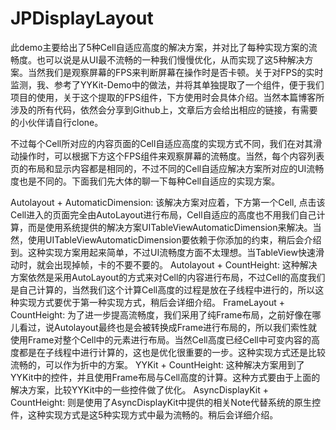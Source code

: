 # JPDisplayLayout

此demo主要给出了5种Cell自适应高度的解决方案，并对比了每种实现方案的流畅度。也可以说是从UI最不流畅的一种我们慢慢优化，从而实现了这5种解决方案。当然我们是观察屏幕的FPS来判断屏幕在操作时是否卡顿。关于对FPS的实时监测，我、参考了YYKit-Demo中的做法，并将其单独提取了一个组件，便于我们项目的使用，关于这个提取的FPS组件，下方使用时会具体介绍。当然本篇博客所涉及的所有代码，依然会分享到Github上，文章后方会给出相应的链接，有需要的小伙伴请自行clone。

不过每个Cell所对应的内容页面的Cell自适应高度的实现方式不同，我们在对其滑动操作时，可以根据下方这个FPS组件来观察屏幕的流畅度。当然，每个内容列表页的布局和显示内容都是相同的，不过不同的Cell自适应解决方案所对应的UI流畅度也是不同的。下面我们先大体的聊一下每种Cell自适应的实现方案。

Autolayout + AutomaticDimension: 该解决方案对应着，下方第一个Cell, 点击该Cell进入的页面完全由AutoLayout进行布局，Cell自适应的高度也不用我们自己计算，而是使用系统提供的解决方案UITableViewAutomaticDimension来解决。当然，使用UITableViewAutomaticDimension要依赖于你添加的约束，稍后会介绍到。这种实现方案用起来简单，不过UI流畅度方面不太理想。当TableView快速滑动时，就会出现掉帧，卡的不要不要的。
Autolayout + CountHeight: 这种解决方案依然是采用AutoLayout的方式来对Cell的内容进行布局，不过Cell的高度我们是自己计算的，当然我们这个计算Cell高度的过程是放在子线程中进行的，所以这种实现方式要优于第一种实现方式，稍后会详细介绍。
FrameLayout + CountHeight: 为了进一步提高流畅度，我们采用了纯Frame布局，之前好像在哪儿看过，说Autolayout最终也是会被转换成Frame进行布局的，所以我们索性就使用Frame对整个Cell中的元素进行布局。当然Cell高度已经Cell中可变内容的高度都是在子线程中进行计算的，这也是优化很重要的一步。这种实现方式还是比较流畅的，可以作为折中的方案。
YYKit + CountHeight: 这种解决方案用到了YYKit中的控件，并且使用Frame布局与Cell高度的计算。这种方式要由于上面的解决方案，比较YYKit中的一些控件做了优化。
AsyncDisplayKit + CountHeight: 则是使用了AsyncDisplayKit中提供的相关Note代替系统的原生控件，这种实现方式是这5种实现方式中最为流畅的。稍后会详细介绍。
